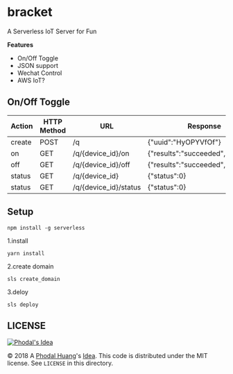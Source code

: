 # bracket

A Serverless IoT Server for Fun

**Features**

 - On/Off Toggle
 - JSON support
 - Wechat Control
 - AWS IoT?

On/Off Toggle 
---

Action   |  HTTP Method  |  URL                   | Response
---------|---------------|------------------------|---------------
create   | POST          | /q                     | {"uuid":"HyOPYVfOf"}
on       | GET           | /q/{device_id}/on      | {"results":"succeeded","status":1}
off      | GET           | /q/{device_id}/off     | {"results":"succeeded","status":0}
status   | GET           | /q/{device_id}         | {"status":0}
status   | GET           | /q/{device_id}/status  | {"status":0}

Setup
---

```
npm install -g serverless
```

1.install

```
yarn install
```

2.create domain

```
sls create_domain
```

3.deloy

```
sls deploy
```

## LICENSE

[![Phodal's Idea](http://brand.phodal.com/shields/idea-small.svg)](http://ideas.phodal.com/)

© 2018 A [Phodal Huang](https://www.phodal.com)'s [Idea](http://github.com/phodal/ideas).  This code is distributed under the MIT license. See `LICENSE` in this directory.

